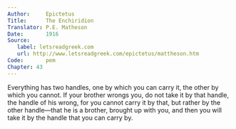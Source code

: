 ```yaml
---
Author:     Epictetus  
Title:      The Enchiridion  
Translator: P.E. Matheson
Date:       1916  
Source:
   label: letsreadgreek.com
   url: http://www.letsreadgreek.com/epictetus/mattheson.htm
Code:       pem  
Chapter: 43
---
```


Everything has two handles, one by which you can carry it, the other by which
you cannot. If your brother wrongs you, do not take it by that handle, the
handle of his wrong, for you cannot carry it by that, but rather by the other
handle—that he is a brother, brought up with you, and then you will take it by
the handle that you can carry by.


